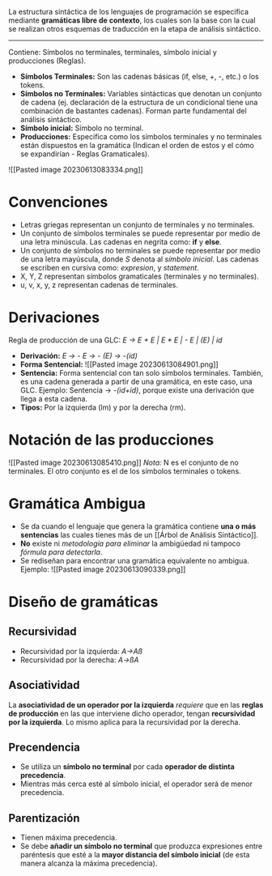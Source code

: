 La estructura sintáctica de los lenguajes de programación se especifica mediante **gramáticas libre de contexto**, los cuales son la base con la cual se realizan otros esquemas de traducción en la etapa de análisis sintáctico.
___
Contiene: Símbolos no terminales, terminales, símbolo inicial y producciones (Reglas).
- **Símbolos Terminales:** Son las cadenas básicas (if, else, +, -, etc.) o los tokens.
- **Símbolos no Terminales:** Variables sintácticas que denotan un conjunto de cadena (ej. declaración de la estructura de un condicional tiene una combinación de bastantes cadenas). Forman parte fundamental del análisis sintáctico.
- **Símbolo inicial:** Símbolo no terminal.
- **Producciones:** Especifica como los símbolos terminales y no terminales están dispuestos en la gramática (Indican el orden de estos y el cómo se expandirían - Reglas Gramaticales).

![[Pasted image 20230613083334.png]]
# Convenciones
- Letras griegas representan un conjunto de terminales y no terminales.
- Un conjunto de símbolos terminales se puede representar por medio de una letra minúscula. Las cadenas en negrita como: **if** y **else**.
- Un conjunto de símbolos no terminales se puede representar por medio de una letra mayúscula, donde *S* denota al *símbolo inicial*. Las cadenas se escriben en cursiva como: *expresion*, y *statement*.
- X, Y, Z representan símbolos gramaticales (terminales y no terminales). 
- u, v, x, y, z representan cadenas de terminales.

# Derivaciones
Regla de producción de una GLC:
*E → E + E | E * E | - E | (E) | id*
- **Derivación:**
*E → - E → - (E) → -(id)*
- **Forma Sentencial:**
![[Pasted image 20230613084901.png]]
- **Sentencia:**
Forma sentencial con tan solo símbolos terminales. También, es una cadena generada a partir de una gramática, en este caso, una GLC.
Ejemplo:
Sentencia → *-(id+id)*, porque existe una derivación que llega a esta cadena.
- **Tipos:** Por la izquierda (lm) y por la derecha (rm).

# Notación de las producciones
![[Pasted image 20230613085410.png]]
*Nota:* N es el conjunto de no terminales. El otro conjunto es el de los símbolos terminales o tokens.

# Gramática Ambigua
- Se da cuando el lenguaje que genera la gramática contiene **una o más sentencias** las cuales tienes más de un [[Árbol de Análisis Sintáctico]].
- **No** existe ni *metodología para eliminar* la ambigüedad ni tampoco *fórmula para detectarla*.
- Se rediseñan para encontrar una gramática equivalente no ambigua.
Ejemplo:
![[Pasted image 20230613090339.png]]

# Diseño de gramáticas
## Recursividad
- Recursividad por la izquierda: *A→Aß*
- Recursividad por la derecha: *A→ßA*
## Asociatividad
La **asociatividad de un operador por la izquierda** *requiere* que en las **reglas de producción** en las que interviene dicho operador, tengan **recursividad por la izquierda**. Lo mismo aplica para la recursividad por la derecha.
## Precendencia
- Se utiliza un **símbolo no terminal** por cada **operador de distinta precedencia**.
- Mientras más cerca esté al símbolo inicial, el operador será de menor precedencia.
## Parentización
- Tienen máxima precedencia.
- Se debe **añadir un símbolo no terminal** que produzca expresiones entre paréntesis que esté a la **mayor distancia del símbolo inicial** (de esta manera alcanza la máxima precedencia).
